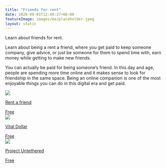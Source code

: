 ```yaml
---
title: "Friends for rent"
date: 2020-09-01T12:49:27+06:00
featureImage: images/ma/placeholder.jpeg
layout: static
---
```


Learn about friends for rent.

Learn about being a rent a friend, where you get paid to keep someone company, give advice, or just be someone for them to spend time with, earn money while getting to make new friends.

You can actually be paid for being someone’s friend. In this day and age, people are spending more time online and it makes sense to look for friendship in the same space. Being an online companion is one of the most enjoyable things you can do in this digital era and get paid.

<a class="ma-link" href="https://rentafriend.com/beafriend/"><div class="ma-card ma-card-Wealth"><div class="ma-icon"><img src ="/images/Icon-check - wealth - opacity.svg"/></div><div class="ma-name"><p>Rent a friend</p></div><div class="ma-paid-text"><span>Free</span></div></div></a><a class="ma-link" href="https://vitaldollar.com/rent-friend/"><div class="ma-card ma-card-Wealth"><div class="ma-icon"><img src ="/images/Icon-check - wealth - opacity.svg"/></div><div class="ma-name"><p>Vital Dollar</p></div><div class="ma-paid-text"><span>Free</span></div></div></a><a class="ma-link" href="https://www.projectuntethered.com/get-paid-to-be-an-online-friend/"><div class="ma-card ma-card-Wealth"><div class="ma-icon"><img src ="/images/Icon-check - wealth - opacity.svg"/></div><div class="ma-name"><p>Project Untethered</p></div><div class="ma-paid-text"><span>Free</span></div></div></a>  

<br/><br/>






